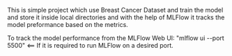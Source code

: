 This is simple project which use Breast Cancer Dataset and train the model and store it inside local directories and with the help of MLFlow it tracks the model preformance based on the metrics.

To track the model performance from the MLFlow Web UI:
"mlflow ui --port 5500" <== If it is required to run MLFlow on a desired port.